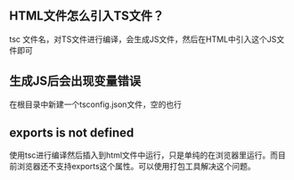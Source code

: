 ## HTML文件怎么引入TS文件？
tsc 文件名，对TS文件进行编译，会生成JS文件，然后在HTML中引入这个JS文件即可

## 生成JS后会出现变量错误
在根目录中新建一个tsconfig.json文件，空的也行

## exports is not defined
使用tsc进行编译然后插入到html文件中运行，只是单纯的在浏览器里运行。而目前浏览器还不支持exports这个属性。可以使用打包工具解决这个问题。